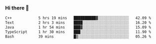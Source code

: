 ### Hi there 🌱
<!--START_SECTION:waka-->

```txt
C++            5 hrs 19 mins   ██████████▓░░░░░░░░░░░░░░   42.09 %
Text           2 hrs 3 mins    ████░░░░░░░░░░░░░░░░░░░░░   16.20 %
Java           1 hr 54 mins    ███▓░░░░░░░░░░░░░░░░░░░░░   15.09 %
TypeScript     1 hr 30 mins    ███░░░░░░░░░░░░░░░░░░░░░░   11.90 %
Bash           39 mins         █▒░░░░░░░░░░░░░░░░░░░░░░░   05.26 %
```

<!--END_SECTION:waka-->
<!--
**Dieg0raf/Dieg0raf** is a ✨ _special_ ✨ repository because its `README.md` (this file) appears on your GitHub profile.

Here are some ideas to get you started:

- 🔭 I’m currently working on ...
- 🌱 I’m currently learning ...
- 👯 I’m looking to collaborate on ...
- 🤔 I’m looking for help with ...
- 💬 Ask me about ...
- 📫 How to reach me: ...
- 😄 Pronouns: ...
- ⚡ Fun fact: ...
-->
